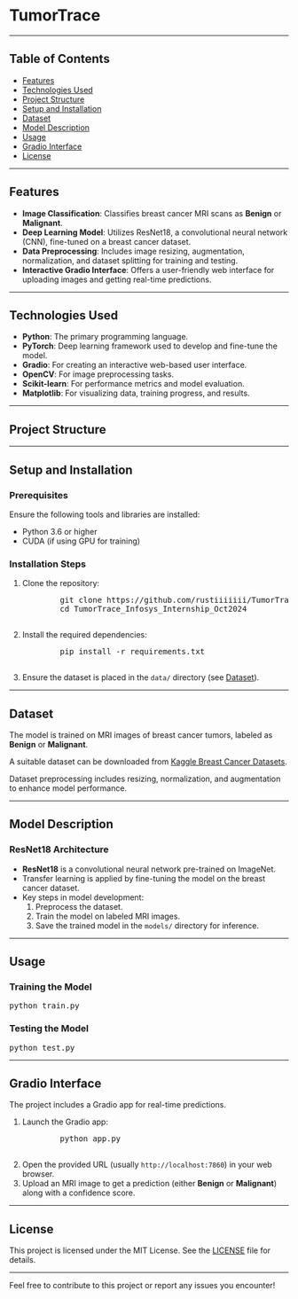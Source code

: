 # TumorTrace
<hr>

<h2>Table of Contents</h2>
<ul>
    <li><a href="#features">Features</a></li>
    <li><a href="#technologies">Technologies Used</a></li>
    <li><a href="#structure">Project Structure</a></li>
    <li><a href="#setup">Setup and Installation</a></li>
    <li><a href="#dataset">Dataset</a></li>
    <li><a href="#model">Model Description</a></li>
    <li><a href="#usage">Usage</a></li>
    <li><a href="#gradio">Gradio Interface</a></li>
    <li><a href="#license">License</a></li>
</ul>

<hr>

<h2 id="features">Features</h2>
<ul>
    <li><strong>Image Classification</strong>: Classifies breast cancer MRI scans as <strong>Benign</strong> or <strong>Malignant</strong>.</li>
    <li><strong>Deep Learning Model</strong>: Utilizes ResNet18, a convolutional neural network (CNN), fine-tuned on a breast cancer dataset.</li>
    <li><strong>Data Preprocessing</strong>: Includes image resizing, augmentation, normalization, and dataset splitting for training and testing.</li>
    <li><strong>Interactive Gradio Interface</strong>: Offers a user-friendly web interface for uploading images and getting real-time predictions.</li>
</ul>

<hr>

<h2 id="technologies">Technologies Used</h2>
<ul>
    <li><strong>Python</strong>: The primary programming language.</li>
    <li><strong>PyTorch</strong>: Deep learning framework used to develop and fine-tune the model.</li>
    <li><strong>Gradio</strong>: For creating an interactive web-based user interface.</li>
    <li><strong>OpenCV</strong>: For image preprocessing tasks.</li>
    <li><strong>Scikit-learn</strong>: For performance metrics and model evaluation.</li>
    <li><strong>Matplotlib</strong>: For visualizing data, training progress, and results.</li>
</ul>

<hr>

<h2 id="structure">Project Structure</h2>
<hr>

<h2 id="setup">Setup and Installation</h2>

<h3>Prerequisites</h3>
<p>Ensure the following tools and libraries are installed:</p>
<ul>
    <li>Python 3.6 or higher</li>
    <li>CUDA (if using GPU for training)</li>
</ul>

<h3>Installation Steps</h3>
<ol>
    <li>Clone the repository:
        <pre>
        git clone https://github.com/rustiiiiiii/TumorTrace_Infosys_Internship_Oct2024.git
        cd TumorTrace_Infosys_Internship_Oct2024
        </pre>
    </li>
    <li>Install the required dependencies:
        <pre>
        pip install -r requirements.txt
        </pre>
    </li>
    <li>Ensure the dataset is placed in the <code>data/</code> directory (see <a href="#dataset">Dataset</a>).</li>
</ol>

<hr>

<h2 id="dataset">Dataset</h2>
<p>The model is trained on MRI images of breast cancer tumors, labeled as <strong>Benign</strong> or <strong>Malignant</strong>.</p>
<p>A suitable dataset can be downloaded from <a href="https://www.kaggle.com/datasets">Kaggle Breast Cancer Datasets</a>.</p>
<p>Dataset preprocessing includes resizing, normalization, and augmentation to enhance model performance.</p>

<hr>

<h2 id="model">Model Description</h2>

<h3>ResNet18 Architecture</h3>
<ul>
    <li><strong>ResNet18</strong> is a convolutional neural network pre-trained on ImageNet.</li>
    <li>Transfer learning is applied by fine-tuning the model on the breast cancer dataset.</li>
    <li>Key steps in model development:
        <ol>
            <li>Preprocess the dataset.</li>
            <li>Train the model on labeled MRI images.</li>
            <li>Save the trained model in the <code>models/</code> directory for inference.</li>
        </ol>
    </li>
</ul>

<hr>

<h2 id="usage">Usage</h2>

<h3>Training the Model</h3>
<pre>
python train.py
</pre>

<h3>Testing the Model</h3>
<pre>
python test.py
</pre>

<hr>

<h2 id="gradio">Gradio Interface</h2>
<p>The project includes a Gradio app for real-time predictions.</p>
<ol>
    <li>Launch the Gradio app:
        <pre>
        python app.py
        </pre>
    </li>
    <li>Open the provided URL (usually <code>http://localhost:7860</code>) in your web browser.</li>
    <li>Upload an MRI image to get a prediction (either <strong>Benign</strong> or <strong>Malignant</strong>) along with a confidence score.</li>
</ol>

<hr>

<h2 id="license">License</h2>
<p>This project is licensed under the MIT License. See the <a href="LICENSE">LICENSE</a> file for details.</p>

<hr>

<p>Feel free to contribute to this project or report any issues you encounter!</p>
